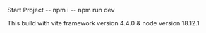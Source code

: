 Start Project
-- npm i
-- npm run dev

This build with vite framework version 4.4.0 & node version 18.12.1
